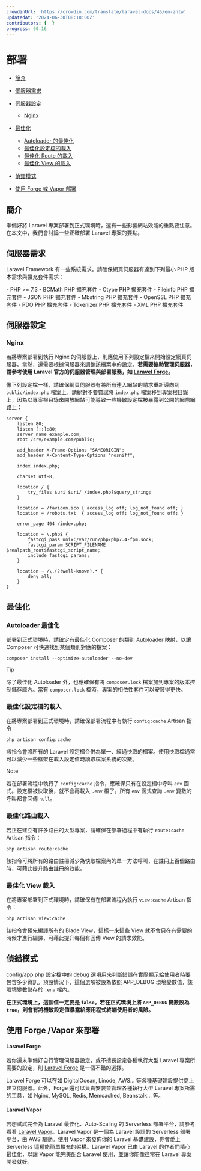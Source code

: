 ```yaml
---
crowdinUrl: 'https://crowdin.com/translate/laravel-docs/45/en-zhtw'
updatedAt: '2024-06-30T08:18:00Z'
contributors: {  }
progress: 60.16
---
```


# 部署

- [簡介](#introduction)
- [伺服器需求](#server-requirements)
- [伺服器設定](#server-configuration)
  - [Nginx](#nginx)
  
- [最佳化](#optimization)
  - [Autoloader 的最佳化](#autoloader-optimization)
  - [最佳化設定檔的載入](#optimizing-configuration-loading)
  - [最佳化 Route 的載入](#optimizing-route-loading)
  - [最佳化 View 的載入](#optimizing-view-loading)
  
- [偵錯模式](#debug-mode)
- [使用 Forge 或 Vapor 部署](#deploying-with-forge-or-vapor)

<a name="introduction"></a>

## 簡介

準備好將 Laravel 專案部署到正式環境時，還有一些影響網站效能的重點要注意。在本文中，我們會討論一些正確部署 Laravel 專案的要點。

<a name="server-requirements"></a>

## 伺服器需求

Laravel Framework 有一些系統需求。請確保網頁伺服器有達到下列最小 PHP 版本需求與擴充套件需求：

<div class="content-list" markdown="1">
- PHP >= 7.3
- BCMath PHP 擴充套件
- Ctype PHP 擴充套件
- Fileinfo PHP 擴充套件
- JSON PHP 擴充套件
- Mbstring PHP 擴充套件
- OpenSSL PHP 擴充套件
- PDO PHP 擴充套件
- Tokenizer PHP 擴充套件
- XML PHP 擴充套件

</div>
<a name="server-configuration"></a>

## 伺服器設定

<a name="nginx"></a>

### Nginx

若將專案部署到執行 Nginx 的伺服器上，則應使用下列設定檔來開始設定網頁伺服器。當然，還需要根據伺服器來調整該檔案中的設定。**若需要協助管理伺服器，請參考使用 Laravel 官方的伺服器管理與部署服務，如 [Laravel Forge](https://forge.laravel.com)。**

像下列設定檔一樣，請確保網頁伺服器有將所有連入網站的請求重新導向到 `public/index.php` 檔案上。請絕對不要嘗試將 `index.php` 檔案移到專案根目錄上，因為以專案根目錄來開放網站可能導致一些機敏設定檔被暴露到公開的網際網路上：

    server {
        listen 80;
        listen [::]:80;
        server_name example.com;
        root /srv/example.com/public;
    
        add_header X-Frame-Options "SAMEORIGIN";
        add_header X-Content-Type-Options "nosniff";
    
        index index.php;
    
        charset utf-8;
    
        location / {
            try_files $uri $uri/ /index.php?$query_string;
        }
    
        location = /favicon.ico { access_log off; log_not_found off; }
        location = /robots.txt  { access_log off; log_not_found off; }
    
        error_page 404 /index.php;
    
        location ~ \.php$ {
            fastcgi_pass unix:/var/run/php/php7.4-fpm.sock;
            fastcgi_param SCRIPT_FILENAME $realpath_root$fastcgi_script_name;
            include fastcgi_params;
        }
    
        location ~ /\.(?!well-known).* {
            deny all;
        }
    }
<a name="optimization"></a>

## 最佳化

<a name="autoloader-optimization"></a>

### Autoloader 最佳化

部署到正式環境時，請確定有最佳化 Composer 的類別 Autoloader 映射，以讓 Composer 可快速找到某個類別對應的檔案：

    composer install --optimize-autoloader --no-dev
> [!TIP]  
> 除了最佳化 Autoloader 外，也應確保有將 `composer.lock` 檔案加到專案的版本控制儲存庫內。當有 `composer.lock` 檔時，專案的相依性套件可以安裝得更快。

<a name="optimizing-configuration-loading"></a>

### 最佳化設定檔的載入

在將專案部署到正式環境時，請確保部署流程中有執行 `config:cache` Artisan 指令：

    php artisan config:cache
該指令會將所有的 Laravel 設定檔合併為單一、經過快取的檔案。使用快取檔通常可以減少一些框架在載入設定值時讀取檔案系統的次數。

> [!NOTE]  
> 若在部署流程中執行了 `config:cache` 指令，應確保只有在設定檔中呼叫 `env` 函式。設定檔被快取後，就不會再載入 `.env` 檔了。所有 `env` 函式查詢 `.env` 變數的呼叫都會回傳 `null`。

<a name="optimizing-route-loading"></a>

### 最佳化路由載入

若正在建立有許多路由的大型專案，請確保在部署過程中有執行 `route:cache` Artisan 指令：

    php artisan route:cache
該指令可將所有的路由註冊減少為快取檔案內的單一方法呼叫，在註冊上百個路由時，可藉此提升路由註冊的效能。

<a name="optimizing-view-loading"></a>

### 最佳化 View 載入

在將專案部署到正式環境時，請確保有在部署流程內執行 `view:cache` Artisan 指令：

    php artisan view:cache
該指令會預先編譯所有的 Blade View，這樣一來這些 View 就不會只在有需要的時候才進行編譯，可藉此提升每個有回傳 View 的請求效能。

<a name="debug-mode"></a>

## 偵錯模式

config/app.php 設定檔中的 debug 選項用來判斷錯誤在實際顯示給使用者時要包含多少資訊。預設情況下，這個選項被設為依照 APP_DEBUG 環境變數值，該環境變數儲存於 `.env` 檔內。

**在正式環境上，這個值一定要是 `false`。若在正式環境上將 `APP_DEBUG` 變數設為 `true`，則會有將機敏設定值暴露給應用程式終端使用者的風險。**

<a name="deploying-with-forge-or-vapor"></a>

## 使用 Forge /Vapor 來部署

<a name="laravel-forge"></a>

#### Laravel Forge

若你還未準備好自行管理伺服器設定，或不擅長設定各種執行大型 Laravel 專案所需要的設定，則 [Laravel Forge](https://forge.laravel.com) 是一個不錯的選擇。

Laravel Forge 可以在如 DigitalOcean, Linode, AWS… 等各種基礎建設提供商上建立伺服器。此外，Forge 還可以負責安裝並管理各種執行大型 Laravel 專案所需的工具，如 Nginx, MySQL, Redis, Memcached, Beanstalk… 等。

<a name="laravel-vapor"></a>

#### Laravel Vapor

若想試試完全為 Laravel 最佳化、Auto-Scaling 的 Serverless 部署平台，請參考看看 [Laravel Vapor](https://vapor.laravel.com)。Laravel Vapor 是一個為 Laravel 設計的 Serverless 部署平台，由 AWS 驅動。使用 Vapor 來發佈你的 Laravel 基礎建設，你會愛上 Serverless 這種能簡單擴充的架構。Laravel Vapor 已由 Laravel 的作者們精心最佳化，以讓 Vapor 能完美配合 Laravel 使用，並讓你能像往常在 Laravel 專案開發就好。

